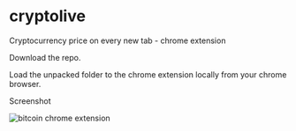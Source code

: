 # cryptolive
Cryptocurrency price on every new tab - chrome extension

Download the repo.

Load the unpacked folder to the chrome extension locally from your chrome browser.


Screenshot

![bitcoin chrome extension](https://ibin.co/w800/3nQLqflcGcke.png)
